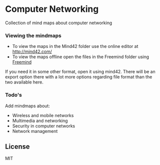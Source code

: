 # Computer Networking

Collection of mind maps about computer networking

### Viewing the mindmaps
  - To view the maps in the Mind42 folder use the online editor at http://mind42.com/
  - To view the maps offline open the files in the Freemind folder using [Freemind]

If you need it in some other format, open it using mind42. There will be an export option there
with a lot more options regarding file format than the two available here.


### Todo's

Add mindmaps about:
 - Wireless and mobile networks
 - Multimedia and networking
 - Security in computer networks
 - Network management

License
----

MIT

[Freemind]:http://freemind.sourceforge.net/wiki/index.php/Download
